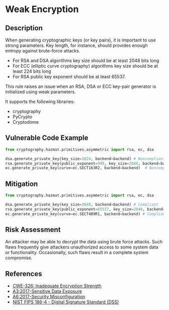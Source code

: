 # Weak Encryption

## Description
When generating cryptographic keys (or key pairs), it is important to use strong parameters. Key length, for instance, should provides enough entropy against brute-force attacks.

* For RSA and DSA algorithms key size should be at least 2048 bits long
* For ECC (elliptic curve cryptography) algorithms key size should be at least 224 bits long
* For RSA public key exponent should be at least 65537.

This rule raises an issue when an RSA, DSA or ECC key-pair generator is initialized using weak parameters.

It supports the following libraries:

* cryptography
* PyCrypto
* Cryptodome

## Vulnerable Code Example

```python
from cryptography.hazmat.primitives.asymmetric import rsa, ec, dsa

dsa.generate_private_key(key_size=1024, backend=backend) # Noncompliant
rsa.generate_private_key(public_exponent=999, key_size=2048, backend=backend) # Noncompliant
ec.generate_private_key(curve=ec.SECT163R2, backend=backend)  # Noncompliant
```


## Mitigation

```python
from cryptography.hazmat.primitives.asymmetric import rsa, ec, dsa

dsa.generate_private_key(key_size=2048, backend=backend) # Compliant
rsa.generate_private_key(public_exponent=65537, key_size=2048, backend=backend) # Compliant
ec.generate_private_key(curve=ec.SECT409R1, backend=backend) # Compliant
```

## Risk Assessment
An attacker may be able to decrypt the data using brute force attacks. Such flaws frequently give attackers unauthorized access to some system data or functionality. Occasionally, such flaws result in a complete system compromise.


## References
* [CWE-326: Inadequate Encryption Strength]
* [A3:2017-Sensitive Data Exposure]
* [A6:2017-Security Misconfiguration]
* [NIST FIPS 186-4 - Digital Signature Standard (DSS)]



[CWE-326: Inadequate Encryption Strength]:https://cwe.mitre.org/data/definitions/326.html
[A3:2017-Sensitive Data Exposure]:https://owasp.org/www-project-top-ten/2017/A3_2017-Sensitive_Data_Exposure.html
[A6:2017-Security Misconfiguration]:https://owasp.org/www-project-top-ten/2017/A6_2017-Security_Misconfiguration.html
[NIST FIPS 186-4 - Digital Signature Standard (DSS)]:https://nvlpubs.nist.gov/nistpubs/FIPS/NIST.FIPS.186-4.pdf
